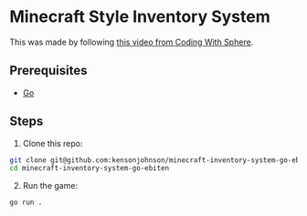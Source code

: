 # Minecraft Style Inventory System

This was made by following [this video from Coding With Sphere](https://youtu.be/kDmMppH6VN4?si=j9yd-PDQb1_lTdvi).

## Prerequisites

- [Go](https://github.com/pqrs-org/Karabiner-DriverKit-VirtualHIDDevice/releases)

## Steps

1. Clone this repo:

```sh
git clone git@github.com:kensonjohnson/minecraft-inventory-system-go-ebiten.git
cd minecraft-inventory-system-go-ebiten
```

2. Run the game:
```sh
go run .
```
